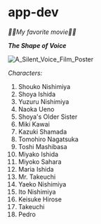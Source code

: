 # app-dev

*:movie_camera::movie_camera:My favorite movie:movie_camera::movie_camera:*

***The Shape of Voice***

![A_Silent_Voice_Film_Poster](https://github.com/lasmarias1223/app-dev/assets/152380517/f7ca3e44-afc2-423c-abb4-6d1d7de97b74)

*Characters:*

1. Shouko Nishimiya
2. Shoya Ishida
3. Yuzuru Nishimiya
4. Naoka Ueno
5. Shoya's Older Sister
6. Miki Kawai
7. Kazuki Shamada
8. Tomohiro Nagatsuka
9. Toshi Mashibasa
10. Miyako Ishida
11. Miyoko Sahara
13. Maria Ishida
14. Mr. Takeuchi
15. Yaeko Nishimiya
16. Ito Nishimiya
17. Keisuke Hirose
18. Takeuchi
19. Pedro

